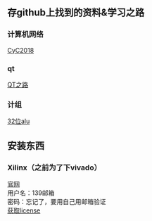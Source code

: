 ## 存github上找到的资料&学习之路  

### 计算机网络
[CyC2018](https://github.com/CyC2018/CS-Notes/blob/master/notes/%E8%AE%A1%E7%AE%97%E6%9C%BA%E7%BD%91%E7%BB%9C%20-%20%E7%9B%AE%E5%BD%95.md)

### qt
[QT之路](https://www.devbean.net/2012/08/qt-study-road-2-catelog/)  

### 计组
[32位alu](https://github.com/destiny0118/ALU32)

## 安装东西 
### Xilinx（之前为了下vivado） 
[官网](https://login.xilinx.com/login/login.htm?fromURI=%2Fapp%2Fxilinxinc_f5awsprod_1%2Fexknv8ms950lm0Ldh0x7%2Fsso%2Fsaml)  
用户名：139邮箱  
密码：忘记了，要用自己用邮箱验证  
[获取license](http://xilinx.eetrend.com/d6-xilinx/article/2017-07/11624.html)  
